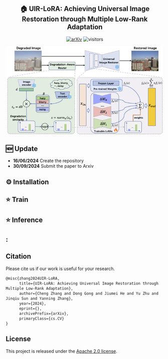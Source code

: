 <div align="center">

<h2> 🏠 UIR-LoRA: Achieving Universal Image Restoration through Multiple Low-Rank Adaptation</h2>
  
[![arXiv](https://img.shields.io/badge/arXiv-<INDEX>-<COLOR>.svg)](https://arxiv.org/pdf/2409.20197) 
![visitors](https://visitor-badge.laobi.icu/badge?page_id=Justones.UIR-LoRA)


<p align="center">
    <img src="assets/method.png" width="500">
</p>
</div>
<div>

## :new: Update

- **16/06/2024** Create the repository
- **30/09/2024** Submit the paper to Arxiv

## :gear: Installation

## :star: Train

## :star: Inference

## :

## Citation

Please cite us if our work is useful for your research.

```
@misc{zhang2024UIR-LoRA,
      title={UIR-LoRA: Achieving Universal Image Restoration through Multiple Low-Rank Adaptation}, 
      author={Cheng Zhang and Dong Gong and Jiumei He and Yu Zhu and Jinqiu Sun and Yanning Zhang},
      year={2024},
      eprint={},
      archivePrefix={arXiv},
      primaryClass={cs.CV}
}
```

## License

This project is released under the [Apache 2.0 license](LICENSE).

</div>
